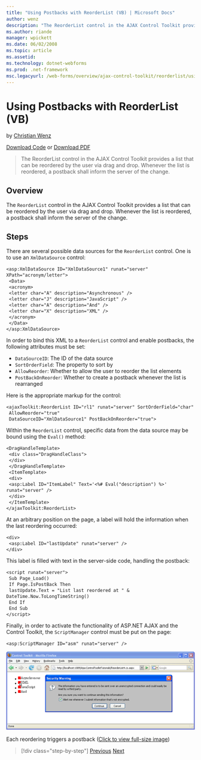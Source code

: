```yaml
---
title: "Using Postbacks with ReorderList (VB) | Microsoft Docs"
author: wenz
description: "The ReorderList control in the AJAX Control Toolkit provides a list that can be reordered by the user via drag and drop. Whenever the list is reordered, a po..."
ms.author: riande
manager: wpickett
ms.date: 06/02/2008
ms.topic: article
ms.assetid: 
ms.technology: dotnet-webforms
ms.prod: .net-framework
msc.legacyurl: /web-forms/overview/ajax-control-toolkit/reorderlist/using-postbacks-with-reorderlist-vb
---
```

Using Postbacks with ReorderList (VB)
====================
by [Christian Wenz](https://github.com/wenz)

[Download Code](http://download.microsoft.com/download/9/3/f/93f8daea-bebd-4821-833b-95205389c7d0/ReorderList4.vb.zip) or [Download PDF](http://download.microsoft.com/download/2/d/c/2dc10e34-6983-41d4-9c08-f78f5387d32b/reorderlist4VB.pdf)

> The ReorderList control in the AJAX Control Toolkit provides a list that can be reordered by the user via drag and drop. Whenever the list is reordered, a postback shall inform the server of the change.


## Overview

The `ReorderList` control in the AJAX Control Toolkit provides a list that can be reordered by the user via drag and drop. Whenever the list is reordered, a postback shall inform the server of the change.

## Steps

There are several possible data sources for the `ReorderList` control. One is to use an `XmlDataSource` control:

    <asp:XmlDataSource ID="XmlDataSource1" runat="server" XPath="acronym/letter">
     <Data>
     <acronym>
     <letter char="A" description="Asynchronous" />
     <letter char="J" description="JavaScript" />
     <letter char="A" description="And" />
     <letter char="X" description="XML" />
     </acronym>
     </Data>
    </asp:XmlDataSource>

In order to bind this XML to a `ReorderList` control and enable postbacks, the following attributes must be set:

- `DataSourceID`: The ID of the data source
- `SortOrderField`: The property to sort by
- `AllowReorder`: Whether to allow the user to reorder the list elements
- `PostBackOnReorder`: Whether to create a postback whenever the list is rearranged

Here is the appropriate markup for the control:

    <ajaxToolkit:ReorderList ID="rl1" runat="server" SortOrderField="char"
     AllowReorder="true"
     DataSourceID="XmlDataSource1" PostBackOnReorder="true">

Within the `ReorderList` control, specific data from the data source may be bound using the `Eval()` method:

    <DragHandleTemplate>
     <div class="DragHandleClass">
     </div>
     </DragHandleTemplate>
     <ItemTemplate>
     <div>
     <asp:Label ID="ItemLabel" Text='<%# Eval("description") %>' runat="server" />
     </div>
     </ItemTemplate>
    </ajaxToolkit:ReorderList>

At an arbitrary position on the page, a label will hold the information when the last reordering occurred:

    <div>
     <asp:Label ID="lastUpdate" runat="server" />
    </div>

This label is filled with text in the server-side code, handling the postback:

    <script runat="server">
     Sub Page_Load()
     If Page.IsPostBack Then
     lastUpdate.Text = "List last reordered at " & DateTime.Now.ToLongTimeString()
     End If
     End Sub
    </script>

Finally, in order to activate the functionality of ASP.NET AJAX and the Control Toolkit, the `ScriptManager` control must be put on the page:

    <asp:ScriptManager ID="asm" runat="server" />


[![Each reordering triggers a postback](using-postbacks-with-reorderlist-vb/_static/image2.png)](using-postbacks-with-reorderlist-vb/_static/image1.png)

Each reordering triggers a postback ([Click to view full-size image](using-postbacks-with-reorderlist-vb/_static/image3.png))

>[!div class="step-by-step"] [Previous](drag-and-drop-via-reorderlist-cs.md) [Next](drag-and-drop-via-reorderlist-vb.md)